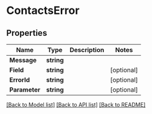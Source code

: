 # ContactsError

## Properties

Name | Type | Description | Notes
------------ | ------------- | ------------- | -------------
**Message** | **string** |  |
**Field** | **string** |  |[optional] 
**ErrorId** | **string** |  |[optional] 
**Parameter** | **string** |  |[optional] 

[[Back to Model list]](../README.md#documentation-for-models) [[Back to API list]](../README.md#documentation-for-api-endpoints) [[Back to README]](../README.md)


